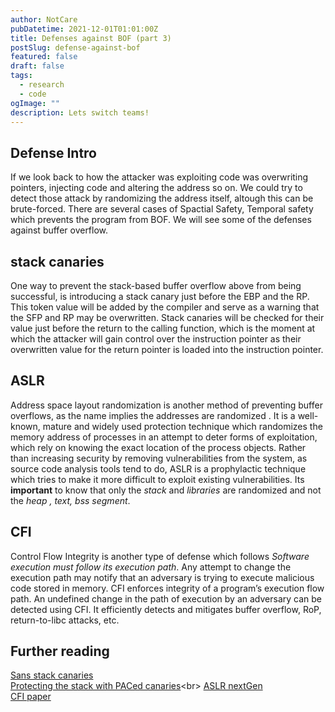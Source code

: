 ```yaml
---
author: NotCare
pubDatetime: 2021-12-01T01:01:00Z
title: Defenses against BOF (part 3)
postSlug: defense-against-bof
featured: false
draft: false
tags:
  - research
  - code
ogImage: ""
description: Lets switch teams!
---
```


## Defense Intro

If we look back to how the attacker was exploiting code was overwriting pointers, injecting code and altering the address so on. We could try to detect those attack by randomizing the address itself, altough this can be brute-forced. There are several cases of Spactial Safety, Temporal safety which prevents the program from BOF. We will see some of the defenses against buffer overflow.

## stack canaries

One way to prevent the stack-based buffer overflow above from being successful, is introducing a stack canary just before the EBP and the RP. This token value will be added by the compiler and serve as a warning that the SFP and RP may be overwritten. Stack canaries will be checked for their value just before the return to the calling function, which is the moment at which the attacker will gain control over the instruction pointer as their overwritten value for the return pointer is loaded into the instruction pointer.

## ASLR

Address space layout randomization is another method of preventing buffer overflows, as the name implies the addresses are randomized . It is a well-known, mature and widely used
protection technique which randomizes the memory address of processes in an attempt to deter forms of exploitation, which rely on knowing the exact location of the process objects.
Rather than increasing security by removing vulnerabilities from the system, as source code analysis tools tend to do, ASLR is a prophylactic technique which tries to make it more difficult to exploit existing vulnerabilities. Its **important** to know that only the _stack_ and _libraries_ are randomized and not the _heap , text, bss segment_.

## CFI

Control Flow Integrity is another type of defense which follows _Software execution must follow its execution path_. Any attempt to change the execution path may notify that an adversary is trying to execute malicious code stored in memory. CFI enforces integrity of a program’s execution
flow path. An undefined change in the path of execution by an adversary can be detected using CFI. It efficiently detects and mitigates buffer overflow, RoP, return-to-libc attacks, etc.

## Further reading

[Sans stack canaries](https://www.sans.org/blog/stack-canaries-gingerly-sidestepping-the-cage/)<br>
[Protecting the stack with PACed canaries](https://arxiv.org/pdf/1909.05747.pdf#:~:text=A%20stack%20canary%20is%20a,the%20canary%20before%20function%20return.)<br>
[ASLR nextGen](https://www.mdpi.com/2076-3417/9/14/2928/pdf)<br>
[CFI paper](https://cse.usf.edu/~ligatti/papers/cficcs.pdf)

